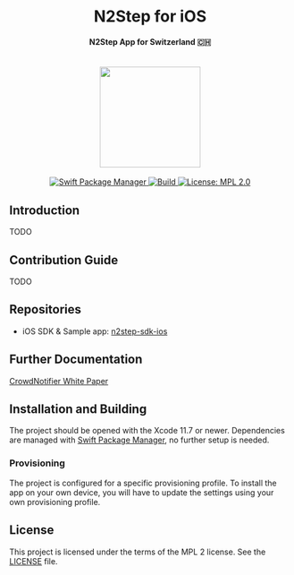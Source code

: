 <h1 align="center">N2Step for iOS</h1>
<h4 align="center">N2Step App for Switzerland 🇨🇭</h4>
<br />
<div align="center">
  <img width="180" height="180" src="N2Step/Resources/Assets.xcassets/AppIcon.appiconset/appicon@180x180.png" />
  <br />
</div>
<br />
<div align="center">
    <!-- SPM -->
    <a href="https://github.com/apple/swift-package-manager">
      <img alt="Swift Package Manager"
      src="https://img.shields.io/badge/SPM-%E2%9C%93-brightgreen.svg?style=flat">
    </a>
    <!-- Build -->
    <a href="https://github.com/UbiqueInnovation/n2step-app-ios/build">
      <img alt="Build"
      src="https://github.com/UbiqueInnovation/n2step-app-ios/workflows/build/badge.svg">
    </a>
    <!-- License -->
    <a href="https://github.com/UbiqueInnovation/n2step-app-ios/blob/master/LICENSE">
      <img alt="License: MPL 2.0"
      src="https://img.shields.io/badge/License-MPL%202.0-brightgreen.svg">
    </a>
</div>

## Introduction

TODO

## Contribution Guide

TODO

## Repositories
* iOS SDK & Sample app: [n2step-sdk-ios](https://github.com/UbiqueInnovation/n2step-sdk-ios)


## Further Documentation
[CrowdNotifier White Paper](https://github.com/CrowdNotifier/documents/blob/main/CrowdNotifier%20-%20White%20Paper.pdf)


## Installation and Building

The project should be opened with the Xcode 11.7 or newer. Dependencies are managed with [Swift Package Manager](https://swift.org/package-manager), no further setup is needed.

### Provisioning

The project is configured for a specific provisioning profile. To install the app on your own device, you will have to update the settings using your own provisioning profile.


## License
This project is licensed under the terms of the MPL 2 license. See the [LICENSE](LICENSE) file.
